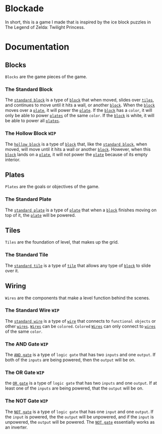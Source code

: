 # Blockade
In short, this is a game I made that is inspired by the ice block puzzles in The Legend of Zelda: Twilight Princess.

# Documentation
## Blocks
`Blocks` are the game pieces of the game.
### The Standard Block
The [`standard block`](#the-standard-block) is a type of [`block`](#blocks) that when moved, slides over [`tiles`](#tiles), and continues to move until it hits a wall, or another [`block`](#blocks). When the [`block`](#blocks) moves over a [`plate`](#plates), it will power the [`plate`](#plates).
If the [`block`](#blocks) has a `color`, it will only be able to power [`plates`](#plates) of the same `color`. If the [`block`](#blocks) is white, it will be able to power all [`plates`](#plates).

### The Hollow Block `WIP`
The [`hollow block`](#the-hollow-block-wip) is a type of [`block`](#blocks) that, like the [`standard block`](#the-standard-block),  when moved, will move until it hits a wall or another [`block`](#blocks). However, when this [`block`](#blocks) lands on a [`plate`](#plates), it will not power the [`plate`](#plates) because of its empty interior.

## Plates
`Plates` are the goals or objectives of the game.
### The Standard Plate
The [`standard plate`](#the-standard-plate) is a type of [`plate`](#plates) that when a [`block`](#blocks) finishes moving on top of it, the [`plate`](#plates) will be powered.

## Tiles
`Tiles` are the foundation of level, that makes up the grid.
### The Standard Tile
The [`standard tile`](#the-standard-tile) is a type of [`tile`](#tiles) that allows any type of [`block`](#blocks) to slide over it.

## Wiring
`Wires` are the components that make a level function behind the scenes.
### The Standard Wire `WIP`
The [`standard wire`](#the-standard-wire-wip) is a type of [`wire`](#wiring) that connects to `functional objects` or other [`wires`](#wiring). [`Wires`](#wiring) can be `colored`. `Colored` [`Wires`](#wiring) can only connect to [`wires`](#wiring) of the same `color`.
### The AND Gate `WIP`
The [`AND gate`](#the-and-gate-wip) is a type of `logic gate` that has two `inputs` and one `output`. If both of the `inputs` are being powered, then the `output` will be on.
### The OR Gate `WIP`
the [`OR gate`](#the-or-gate-wip) is a type of `logic gate` that has two `inputs` and one `output`. If at least one of the `inputs` are being powered, that the `output` will be on.
### The NOT Gate `WIP`
The [`NOT gate`](#the-not-gate-wip) is a type of `logic gate` that has one `input` and one `output`. If the `input` is powered, the the `output` will be unpowered, and if the `input` is unpowered, the `output` will be powered. The [`NOT gate`](#the-not-gate-wip) essentially works as an inverter.